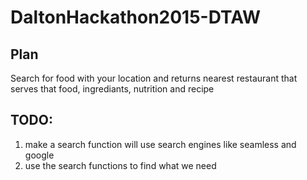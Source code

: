 # DaltonHackathon2015-DTAW

## Plan

Search for food with your location and returns nearest restaurant that serves that food, ingrediants, nutrition and recipe

## TODO:

1) make a search function will use search engines like seamless and google
2) use the search functions to find what we need
